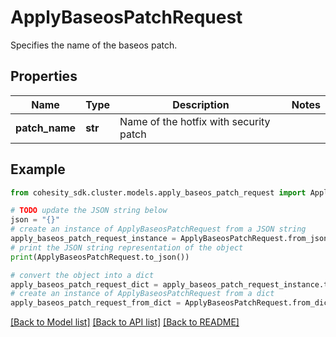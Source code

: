 # ApplyBaseosPatchRequest

Specifies the name of the baseos patch.

## Properties

Name | Type | Description | Notes
------------ | ------------- | ------------- | -------------
**patch_name** | **str** | Name of the hotfix with security patch | 

## Example

```python
from cohesity_sdk.cluster.models.apply_baseos_patch_request import ApplyBaseosPatchRequest

# TODO update the JSON string below
json = "{}"
# create an instance of ApplyBaseosPatchRequest from a JSON string
apply_baseos_patch_request_instance = ApplyBaseosPatchRequest.from_json(json)
# print the JSON string representation of the object
print(ApplyBaseosPatchRequest.to_json())

# convert the object into a dict
apply_baseos_patch_request_dict = apply_baseos_patch_request_instance.to_dict()
# create an instance of ApplyBaseosPatchRequest from a dict
apply_baseos_patch_request_from_dict = ApplyBaseosPatchRequest.from_dict(apply_baseos_patch_request_dict)
```
[[Back to Model list]](../README.md#documentation-for-models) [[Back to API list]](../README.md#documentation-for-api-endpoints) [[Back to README]](../README.md)


